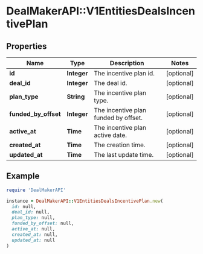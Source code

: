 # DealMakerAPI::V1EntitiesDealsIncentivePlan

## Properties

| Name | Type | Description | Notes |
| ---- | ---- | ----------- | ----- |
| **id** | **Integer** | The incentive plan id. | [optional] |
| **deal_id** | **Integer** | The deal id. | [optional] |
| **plan_type** | **String** | The incentive plan type. | [optional] |
| **funded_by_offset** | **Integer** | The incentive plan funded by offset. | [optional] |
| **active_at** | **Time** | The incentive plan active date. | [optional] |
| **created_at** | **Time** | The creation time. | [optional] |
| **updated_at** | **Time** | The last update time. | [optional] |

## Example

```ruby
require 'DealMakerAPI'

instance = DealMakerAPI::V1EntitiesDealsIncentivePlan.new(
  id: null,
  deal_id: null,
  plan_type: null,
  funded_by_offset: null,
  active_at: null,
  created_at: null,
  updated_at: null
)
```

